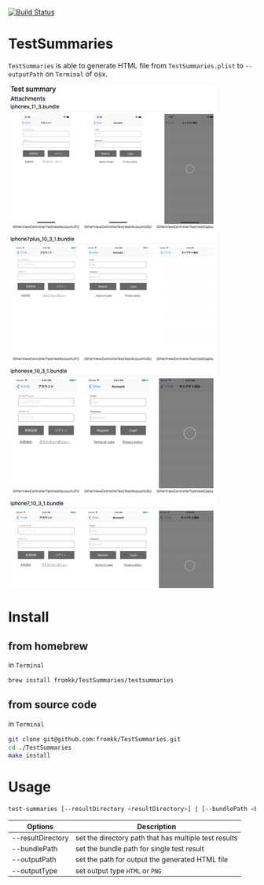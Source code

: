 [![Build Status](https://travis-ci.org/fromkk/TestSummaries.svg?branch=master)](https://travis-ci.org/fromkk/TestSummaries)

# TestSummaries

`TestSummaries` is able to generate HTML file from `TestSummaries.plist` to `--outputPath` on `Terminal` of osx.

![capture](./Resources/capture.png)

# Install

## from homebrew

in `Terminal`

```sh
brew install fromkk/TestSummaries/testsummaries
```

## from source code

in `Terminal`

```sh
git clone git@github.com:fromkk/TestSummaries.git
cd ./TestSummaries
make install
```

# Usage

```sh
test-summaries [--resultDirectory <resultDirectory>] | [--bundlePath <bundlePath>] --outputPath <outputPath> --outputType <outputType>
```

Options | Description
-------|--------------
--resultDirectory | set the directory path that has multiple test results
--bundlePath | set the bundle path for single test result
--outputPath | set the path for output the generated HTML file
--outputType | set output type `HTML` or `PNG`

